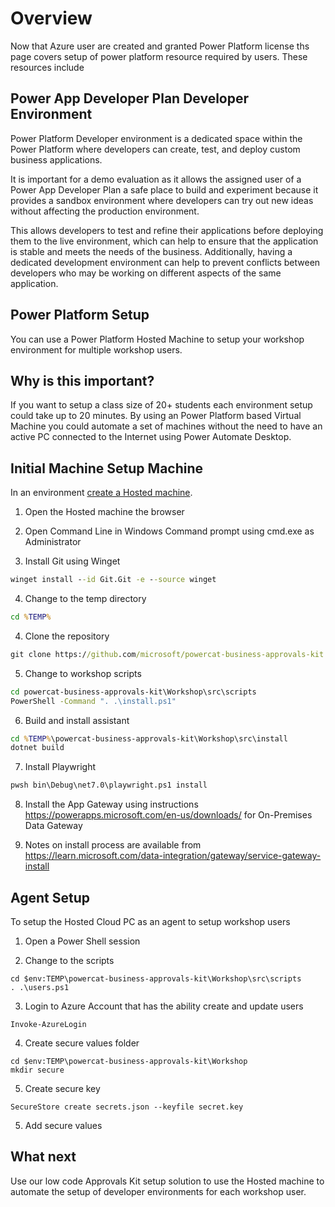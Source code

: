 # Overview

Now that Azure user are created and granted Power Platform license ths page covers setup of power platform resource required by users. These resources include

## Power App Developer Plan Developer Environment

Power Platform Developer environment is a dedicated space within the Power Platform where developers can create, test, and deploy custom business applications.

It is important for a demo evaluation as it allows the assigned user of a Power App Developer Plan a safe place to build and experiment because it provides a sandbox environment where developers can try out new ideas without affecting the production environment.

This allows developers to test and refine their applications before deploying them to the live environment, which can help to ensure that the application is stable and meets the needs of the business. Additionally, having a dedicated development environment can help to prevent conflicts between developers who may be working on different aspects of the same application.

## Power Platform Setup

You can use a Power Platform Hosted Machine to setup your workshop environment for multiple workshop users.

## Why is this important?

If you want to setup a class size of 20+ students each environment setup could take up to 20 minutes. By using an Power Platform based Virtual Machine you could automate a set of machines without the need to have an active PC connected to the Internet using Power Automate Desktop.

## Initial Machine Setup Machine

In an environment [create a Hosted machine](https://learn.microsoft.com/power-automate/desktop-flows/hosted-machines#create-a-hosted-machine).

1. Open the Hosted machine the browser

2. Open Command Line in Windows Command prompt using cmd.exe as Administrator

3. Install Git using Winget

```cmd
winget install --id Git.Git -e --source winget
```

4. Change to the temp directory

```cmd
cd %TEMP%
```

4. Clone the repository

```cmd
git clone https://github.com/microsoft/powercat-business-approvals-kit
```

5. Change to workshop scripts

```cmd
cd powercat-business-approvals-kit\Workshop\src\scripts
PowerShell -Command ". .\install.ps1"
```

6. Build and install assistant

```cmd
cd %TEMP%\powercat-business-approvals-kit\Workshop\src\install
dotnet build
```

7. Install Playwright

```cmd
pwsh bin\Debug\net7.0\playwright.ps1 install
```

8. Install the App Gateway using instructions https://powerapps.microsoft.com/en-us/downloads/ for On-Premises Data Gateway

9. Notes on install process are available from https://learn.microsoft.com/data-integration/gateway/service-gateway-install

## Agent Setup

To setup the Hosted Cloud PC as an agent to setup workshop users

1. Open a Power Shell session

2. Change to the scripts

```pwsh
cd $env:TEMP\powercat-business-approvals-kit\Workshop\src\scripts
. .\users.ps1
```

3. Login to Azure Account that has the ability create and update users

```pwsh
Invoke-AzureLogin
```

4. Create secure values folder

```pwsh
cd $env:TEMP\powercat-business-approvals-kit\Workshop
mkdir secure
```

5. Create secure key

```pwsh
SecureStore create secrets.json --keyfile secret.key
```

5. Add secure values


## What next

Use our low code Approvals Kit setup solution to use the Hosted machine to automate the setup of developer environments for each workshop user.